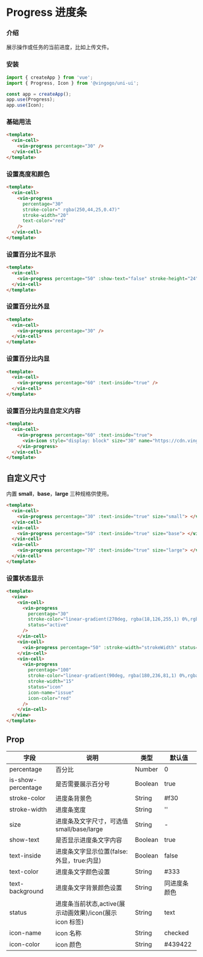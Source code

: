 # Progress 进度条

### 介绍

展示操作或任务的当前进度，比如上传文件。

### 安装

```javascript
import { createApp } from 'vue';
import { Progress, Icon } from '@vingogo/uni-ui';

const app = createApp();
app.use(Progress);
app.use(Icon);
```

### 基础用法

```html
<template>
  <vin-cell>
    <vin-progress percentage="30" />
  </vin-cell>
</template>
```

### 设置高度和颜色

```html
<template>
  <vin-cell>
    <vin-progress
      percentage="30"
      stroke-color=" rgba(250,44,25,0.47)"
      stroke-width="20"
      text-color="red"
    />
  </vin-cell>
</template>
```

### 设置百分比不显示

```html
<template>
  <vin-cell>
    <vin-progress percentage="50" :show-text="false" stroke-height="24" />
  </vin-cell>
</template>
```

### 设置百分比外显

```html
<template>
  <vin-cell>
    <vin-progress percentage="30" />
  </vin-cell>
</template>
```

### 设置百分比内显

```html
<template>
  <vin-cell>
    <vin-progress percentage="60" :text-inside="true" />
  </vin-cell>
</template>
```

### 设置百分比内显自定义内容

```html
<template>
  <vin-cell>
    <vin-progress percentage="60" :text-inside="true">
      <vin-icon style="display: block" size="30" name="https://cdn.vingogo.cn/logo.png"></vin-icon>
    </vin-progress>
  </vin-cell>
</template>
```

## 自定义尺寸

内置 **small**，**base**，**large** 三种规格供使用。

```html
<template>
  <vin-cell>
    <vin-progress percentage="30" :text-inside="true" size="small"> </vin-progress>
  </vin-cell>
  <vin-cell>
    <vin-progress percentage="50" :text-inside="true" size="base"> </vin-progress>
  </vin-cell>
  <vin-cell>
    <vin-progress percentage="70" :text-inside="true" size="large"> </vin-progress>
  </vin-cell>
</template>
```

### 设置状态显示

```html
<template>
  <view>
    <vin-cell>
      <vin-progress
        percentage="30"
        stroke-color="linear-gradient(270deg, rgba(18,126,255,1) 0%,rgba(32,147,255,1) 32.815625%,rgba(13,242,204,1) 100%)"
        status="active"
      />
    </vin-cell>
    <vin-cell>
      <vin-progress percentage="50" :stroke-width="strokeWidth" status="icon" />
    </vin-cell>
    <vin-cell>
      <vin-progress
        percentage="100"
        stroke-color="linear-gradient(90deg, rgba(180,236,81,1) 0%,rgba(66,147,33,1) 100%)"
        stroke-width="15"
        status="icon"
        icon-name="issue"
        icon-color="red"
      />
    </vin-cell>
  </view>
</template>
```

## Prop

| 字段               | 说明                                                     | 类型    | 默认值       |
| ------------------ | -------------------------------------------------------- | ------- | ------------ |
| percentage         | 百分比                                                   | Number  | 0            |
| is-show-percentage | 是否需要展示百分号                                       | Boolean | true         |
| stroke-color       | 进度条背景色                                             | String  | #f30         |
| stroke-width       | 进度条宽度                                               | String  | ''           |
| size               | 进度条及文字尺寸，可选值 small/base/large                | String  | -            |
| show-text          | 是否显示进度条文字内容                                   | Boolean | true         |
| text-inside        | 进度条文字显示位置(false:外显，true:内显)                | Boolean | false        |
| text-color         | 进度条文字颜色设置                                       | String  | #333         |
| text-background    | 进度条文字背景颜色设置                                   | String  | 同进度条颜色 |
| status             | 进度条当前状态,active(展示动画效果)/icon(展示 icon 标签) | String  | text         |
| icon-name          | icon 名称                                                | String  | checked      |
| icon-color         | icon 颜色                                                | String  | #439422      |
